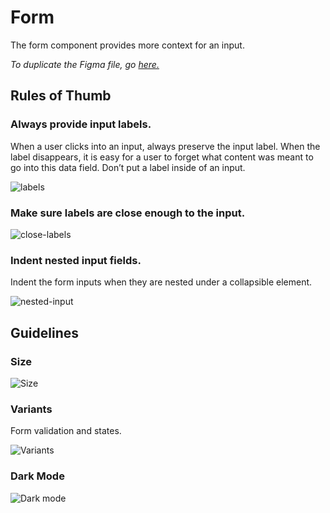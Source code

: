 # Form

The form component provides more context for an input.

*To duplicate the Figma file, go [here.](https://www.figma.com/file/zZi2fYDUjWEMPQJWAt8VWv/Threshold-DS?node-id=834%3A18160)*

## Rules of Thumb

### Always provide input labels.

When a user clicks into an input, always preserve the input label. When the label disappears, it is easy for a user to forget what content was meant to go into this data field. Don’t put a label inside of an input.

![labels](https://user-images.githubusercontent.com/57226633/197056765-fdc4fbae-f9af-4e87-af18-61aeba439e05.png)

### Make sure labels are close enough to the input.

![close-labels](https://user-images.githubusercontent.com/57226633/197056718-331e9edb-34a4-4468-bc1d-b5eb96b3d816.png)

### Indent nested input fields.

Indent the form inputs when they are nested under a collapsible element.

![nested-input](https://user-images.githubusercontent.com/57226633/197056743-8ac21066-4997-4c3b-a2ce-7deeaf0fe09a.png)

## Guidelines

### Size

![Size](https://user-images.githubusercontent.com/57226633/197056872-45dff880-2586-4a19-82e3-72853bcd497c.png)

### Variants

Form validation and states.

![Variants](https://user-images.githubusercontent.com/57226633/197056994-7cfad017-b1b2-492b-8ddf-6458c82120e9.png)

### Dark Mode

![Dark mode](https://user-images.githubusercontent.com/57226633/197057013-d9fca8ec-8f6d-4ac3-8467-e1a457eceb05.png)
